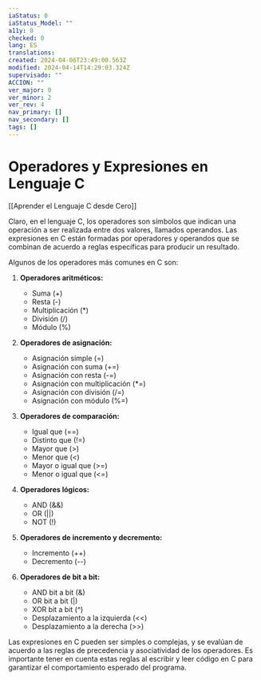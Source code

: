 ```yaml
---
iaStatus: 0
iaStatus_Model: ""
a11y: 0
checked: 0
lang: ES
translations: 
created: 2024-04-06T23:49:00.563Z
modified: 2024-04-14T14:29:03.324Z
supervisado: ""
ACCION: ""
ver_major: 0
ver_minor: 2
ver_rev: 4
nav_primary: []
nav_secondary: []
tags: []
---
```

# Operadores y Expresiones en Lenguaje C

[[Aprender el Lenguaje C desde Cero]]

Claro, en el lenguaje C, los operadores son símbolos que indican una operación a ser realizada entre dos valores, llamados operandos. Las expresiones en C están formadas por operadores y operandos que se combinan de acuerdo a reglas específicas para producir un resultado.

Algunos de los operadores más comunes en C son:

1. **Operadores aritméticos:** 
    - Suma (+)
    - Resta (-)
    - Multiplicación (*)
    - División (/)
    - Módulo (%)
  
2. **Operadores de asignación:**
    - Asignación simple (=)
    - Asignación con suma (+=)
    - Asignación con resta (-=)
    - Asignación con multiplicación (*=)
    - Asignación con división (/=)
    - Asignación con módulo (%=)
    
3. **Operadores de comparación:**
    - Igual que (==)
    - Distinto que (!=)
    - Mayor que (>)
    - Menor que (<)
    - Mayor o igual que (>=)
    - Menor o igual que (<=)

4. **Operadores lógicos:**
    - AND (&&)
    - OR (||)
    - NOT (!)

5. **Operadores de incremento y decremento:**
    - Incremento (++)
    - Decremento (--)
    
6. **Operadores de bit a bit:**
   - AND bit a bit (&)
   - OR bit a bit (|)
   - XOR bit a bit (^)
   - Desplazamiento a la izquierda (<<)
   - Desplazamiento a la derecha (>>)

Las expresiones en C pueden ser simples o complejas, y se evalúan de acuerdo a las reglas de precedencia y asociatividad de los operadores. Es importante tener en cuenta estas reglas al escribir y leer código en C para garantizar el comportamiento esperado del programa.
